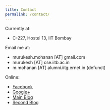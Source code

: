 ```yaml
---
title: Contact
permalink: /contact/
---
```


Currently at:

- C-227, Hostel 13, IIT Bombay

<!-- section -->

Email me at:

- murukesh.mohanan [AT] gmail.com
- murukesh [AT] cse.iitb.ac.in
- m.mohanan [AT] alumni.iitg.ernet.in (defunct) 

<!-- section -->

Online:

- [Facebook](https://facebook.com/murukesh)
- [Google+](https://plus.google.com/+murukeshmohanan/)
- [Main Blog](http://murukeshm.blogspot.in/)
- [Second Blog](http://linuxexperiments.blogspot.in/)
